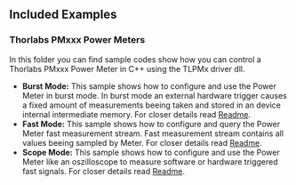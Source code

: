 ## Included Examples

### Thorlabs PMxxx Power Meters
In this folder you can find sample codes show how you can control a Thorlabs PMxxx Power Meter in C++ using the TLPMx driver dll. 

 - **Burst Mode:** This sample shows how to configure and use the Power Meter in burst mode. In burst mode an external hardware trigger causes a fixed amount of measurements beeing taken and stored in an device internal intermediate memory. For closer details read [Readme](Burst%20Mode).
 - **Fast Mode:** This sample shows how to configure and query the Power Meter fast measurement stream. Fast measurement stream contains all values beeing sampled by Meter. For closer details read [Readme](Fast%20Mode).
 - **Scope Mode:** This sample shows how to configure and use the Power Meter like an oszilloscope to measure software or hardware triggered fast signals. For closer details read [Readme](Scope%20Mode).
